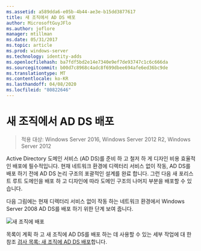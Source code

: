 ```yaml
---
ms.assetid: a589dda6-e05b-4b44-ae3e-b15dd3877617
title: 새 조직에서 AD DS 배포
author: MicrosoftGuyJFlo
ms.author: joflore
manager: mtillman
ms.date: 05/31/2017
ms.topic: article
ms.prod: windows-server
ms.technology: identity-adds
ms.openlocfilehash: ba7fdf5bd2e14e7340e9ef7de93747c1c6c666da
ms.sourcegitcommit: b00d7c8968c4adc8f699dbee694afe6ed36bc9de
ms.translationtype: MT
ms.contentlocale: ko-KR
ms.lasthandoff: 04/08/2020
ms.locfileid: "80822646"
---
```

# <a name="deploying-ad-ds-in-a-new-organization"></a>새 조직에서 AD DS 배포

>적용 대상: Windows Server 2016, Windows Server 2012 R2, Windows Server 2012

Active Directory 도메인 서비스 (AD DS)를 준비 하 고 철저 하 게 디자인 비용 효율적인 배포에 필수적입니다. 현재 네트워크 환경에 디렉터리 서비스 없이 작동, AD DS를 배포 하기 전에 AD DS 논리 구조의 포괄적인 설계를 완료 합니다. 그런 다음 새 포리스트 루트 도메인을 배포 하 고 디자인에 따라 도메인 구조의 나머지 부분을 배포할 수 있습니다.  
  
다음 그림에는 현재 디렉터리 서비스 없이 작동 하는 네트워크 환경에서 Windows Server 2008 AD DS를 배포 하기 위한 단계 보여 줍니다.  
  
![새 조직에 배포](media/Deploying-AD-DS-in-a-New-Organization/daa38971-86f2-4033-9442-0cdff9ecc48f.gif)  
  
목록이 계획 하 고 새 조직에 AD DS를 배포 하는 데 사용할 수 있는 세부 작업에 대 한 참조 [검사 목록: 새 조직에 AD DS 배포](https://technet.microsoft.com/library/cc725897.aspx)합니다.  
  


